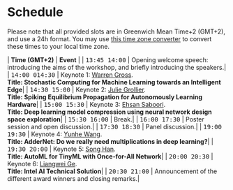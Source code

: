 
# Schedule

Please note that all provided slots are in Greenwich Mean Time+2 (GMT+2), and use a 24h format. You may use [this time zone converter](https://www.thetimezoneconverter.com) to convert these times to your local time zone.



| **Time (GMT+2)**                                          | **Event**                   |
| <span style="font-family: monospace;">13:45 14:00</span> | Opening welcome speech:  introducing the aims of the workshop, and briefly introducing the speakers.|
| <span style="font-family: monospace;">14:00 014:30</span> | Keynote 1: [Warren Gross](/speakers#warren-gross). <br /> **Title: Stochastic Computing for Machine Learning towards an Intelligent Edge**|
| <span style="font-family: monospace;">14:30 15:00</span>  | Keynote 2: [Julie Grollier](/speakers#julie-grollier). <br /> **Title: Spiking Equilibrium Propagation for Autonomously Learning Hardware**|
| <span style="font-family: monospace;">15:00 15:30</span> | Keynote 3: [Ehsan Saboori](/speakers#ehsan-saboori). <br /> **Title: Deep learning model compression using neural network design space exploration**|
| <span style="font-family: monospace;">15:30 16:00</span> | Break.|
| <span style="font-family: monospace;">16:00 17:30</span> | Poster session and open discussion.|
| <span style="font-family: monospace;">17:30 18:30</span> | Panel discussion.|
| <span style="font-family: monospace;">19:00 19:30</span> | Keynote 4: [Yunhe Wang](/speakers#yunhe-wang). <br /> **Title: AdderNet: Do we really need multiplications in deep learning?**|
| <span style="font-family: monospace;">19:30 20:00</span> | Keynote 5: [Song Han](/speakers#song-han). <br /> **Title: AutoML for TinyML with Once-for-All Network**|
| <span style="font-family: monospace;">20:00 20:30</span> | Keynote 6: [Liangwei Ge](/speakers#liangwei-ge). <br /> **Title: Intel AI Technical Solution**|
| <span style="font-family: monospace;">20:30 21:00</span> | Announcement  of  the  different  award  winners and closing remarks.|
